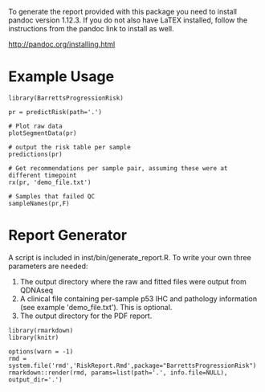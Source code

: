 
To generate the report provided with this package you need to install pandoc version 1.12.3. If you do not also have LaTEX installed, follow the instructions from the pandoc link to install as well.

http://pandoc.org/installing.html



# Example Usage

```
library(BarrettsProgressionRisk)

pr = predictRisk(path='.')

# Plot raw data
plotSegmentData(pr)

# output the risk table per sample
predictions(pr)

# Get recommendations per sample pair, assuming these were at different timepoint
rx(pr, 'demo_file.txt')

# Samples that failed QC
sampleNames(pr,F)
```

# Report Generator

A script is included in inst/bin/generate_report.R. To write your own three parameters are needed:

1. The output directory where the raw and fitted files were output from QDNAseq
2. A clinical file containing per-sample p53 IHC and pathology information (see example 'demo_file.txt'). This is optional.
3. The output directory for the PDF report.


```
library(rmarkdown)
library(knitr)

options(warn = -1)
rmd = system.file('rmd','RiskReport.Rmd',package="BarrettsProgressionRisk")
rmarkdown::render(rmd, params=list(path='.', info.file=NULL), output_dir='.')

```